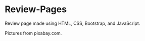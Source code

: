 # Review-Pages
Review page made using HTML, CSS, Bootstrap, and JavaScript. 

Pictures from pixabay.com.
